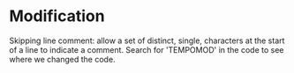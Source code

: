 # Modification

Skipping line comment: allow a set of distinct, single, characters at the start of a line to indicate a comment.
Search for 'TEMPOMOD' in the code to see where we changed the code.

